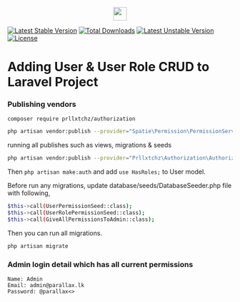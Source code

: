 <p align="center"><a href="https://parallax.lk" target="_blank"><img src="http://parallax.lk/img/logo.png" height="30px"></a></p>

[![Latest Stable Version](https://poser.pugx.org/prllxtchz/authorization/v/stable)](https://packagist.org/packages/prllxtchz/authorization)
[![Total Downloads](https://poser.pugx.org/prllxtchz/authorization/downloads)](https://packagist.org/packages/prllxtchz/authorization)
[![Latest Unstable Version](https://poser.pugx.org/prllxtchz/authorization/v/unstable)](https://packagist.org/packages/prllxtchz/authorization)
[![License](https://poser.pugx.org/prllxtchz/authorization/license)](https://packagist.org/packages/prllxtchz/authorization)

# Adding User & User Role CRUD to Laravel Project

### Publishing vendors

```
composer require prllxtchz/authorization
```

```bash
php artisan vendor:publish --provider="Spatie\Permission\PermissionServiceProvider" --tag="migrations"
```

running all publishes such as views, migrations & seeds
```bash
php artisan vendor:publish --provider="Prllxtchz\Authorization\AuthorizationServiceProvider"
```
Then ` php artisan make:auth ` and add ` use HasRoles; ` to User model. 

Before run any migrations, update database/seeds/DatabaseSeeder.php file with following,

```bash
$this->call(UserPermissionSeed::class);
$this->call(UserRolePermissionSeed::class);
$this->call(GiveAllPermissionsToAdmin::class);
```

Then you can run all migrations.
```bash
php artisan migrate 
```

### Admin login detail which has all current permissions
```
Name: Admin
Email: admin@parallax.lk
Password: @parallax<>
```

